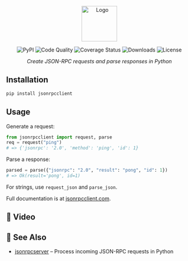 <p align="center">
  <img alt="Logo" height="96" src="https://github.com/explodinglabs/jsonrpcclient/blob/main/docs/logo.png?raw=true" />
</p>

<p align="center">
  <img src="https://img.shields.io/pypi/v/jsonrpcclient.svg" alt="PyPI" />
  <img src="https://github.com/explodinglabs/jsonrpcclient/actions/workflows/code-quality.yml/badge.svg" alt="Code Quality" />
  <img src="https://coveralls.io/repos/github/explodinglabs/jsonrpcclient/badge.svg?branch=main" alt="Coverage Status" />
  <img src="https://img.shields.io/pypi/dw/jsonrpcclient" alt="Downloads" />
  <img src="https://img.shields.io/github/license/explodinglabs/jsonrpcclient" alt="License" />
</p>

<p align="center">
  <i>Create JSON-RPC requests and parse responses in Python</i>
</p>

## Installation

```sh
pip install jsonrpcclient
```

## Usage

Generate a request:

```python
from jsonrpcclient import request, parse
req = request("ping")
# => {'jsonrpc': '2.0', 'method': 'ping', 'id': 1}
```

Parse a response:

```python
parsed = parse({"jsonrpc": "2.0", "result": "pong", "id": 1})
# => Ok(result='pong', id=1)
```

For strings, use `request_json` and `parse_json`.

Full documentation is at [jsonrpcclient.com](https://www.jsonrpcclient.com/).

## 🎥 Video

## 📖 See Also

- [jsonrpcserver](https://github.com/explodinglabs/jsonrpcserver) – Process incoming JSON-RPC requests in Python
